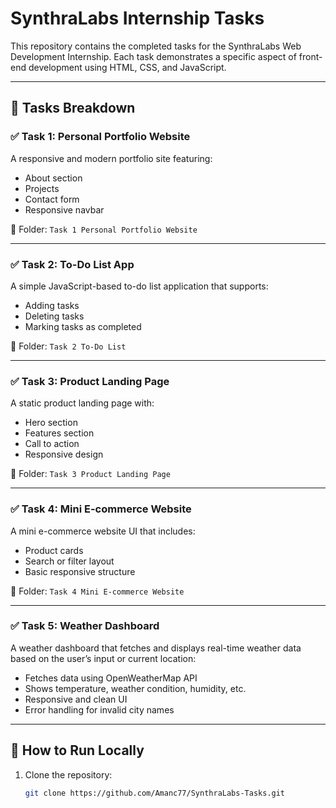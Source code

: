 # SynthraLabs Internship Tasks

This repository contains the completed tasks for the SynthraLabs Web Development Internship. Each task demonstrates a specific aspect of front-end development using HTML, CSS, and JavaScript.

---

## 📌 Tasks Breakdown

### ✅ Task 1: Personal Portfolio Website

A responsive and modern portfolio site featuring:

- About section  
- Projects  
- Contact form  
- Responsive navbar  

📂 Folder: `Task 1 Personal Portfolio Website`

---

### ✅ Task 2: To-Do List App

A simple JavaScript-based to-do list application that supports:

- Adding tasks  
- Deleting tasks  
- Marking tasks as completed  

📂 Folder: `Task 2 To-Do List`

---

### ✅ Task 3: Product Landing Page

A static product landing page with:

- Hero section  
- Features section  
- Call to action  
- Responsive design  

📂 Folder: `Task 3 Product Landing Page`

---

### ✅ Task 4: Mini E-commerce Website

A mini e-commerce website UI that includes:

- Product cards  
- Search or filter layout  
- Basic responsive structure  

📂 Folder: `Task 4 Mini E-commerce Website`

---

### ✅ Task 5: Weather Dashboard

A weather dashboard that fetches and displays real-time weather data based on the user’s input or current location:

- Fetches data using OpenWeatherMap API  
- Shows temperature, weather condition, humidity, etc.  
- Responsive and clean UI  
- Error handling for invalid city names  

---

## 🚀 How to Run Locally

1. Clone the repository:
   ```bash
   git clone https://github.com/Amanc77/SynthraLabs-Tasks.git

